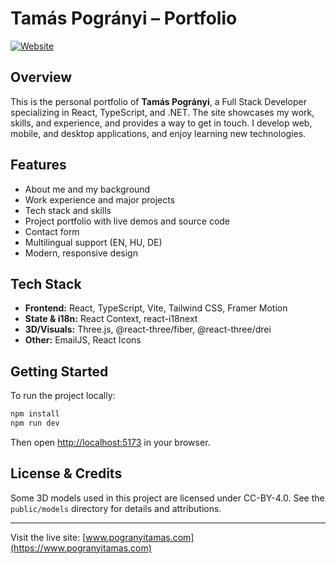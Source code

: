 # Tamás Pogrányi – Portfolio

[![Website](https://img.shields.io/badge/Live%20Site-www.pogranyitamas.com-blue?style=flat-square)](https://www.pogranyitamas.com)

## Overview

This is the personal portfolio of **Tamás Pogrányi**, a Full Stack Developer specializing in React, TypeScript, and .NET. The site showcases my work, skills, and experience, and provides a way to get in touch. I develop web, mobile, and desktop applications, and enjoy learning new technologies.

## Features
- About me and my background
- Work experience and major projects
- Tech stack and skills
- Project portfolio with live demos and source code
- Contact form
- Multilingual support (EN, HU, DE)
- Modern, responsive design

## Tech Stack
- **Frontend:** React, TypeScript, Vite, Tailwind CSS, Framer Motion
- **State & i18n:** React Context, react-i18next
- **3D/Visuals:** Three.js, @react-three/fiber, @react-three/drei
- **Other:** EmailJS, React Icons

## Getting Started

To run the project locally:

```bash
npm install
npm run dev
```

Then open [http://localhost:5173](http://localhost:5173) in your browser.

## License & Credits

Some 3D models used in this project are licensed under CC-BY-4.0. See the `public/models` directory for details and attributions.

---

Visit the live site: [www.pogranyitamas.com](https://www.pogranyitamas.com)
